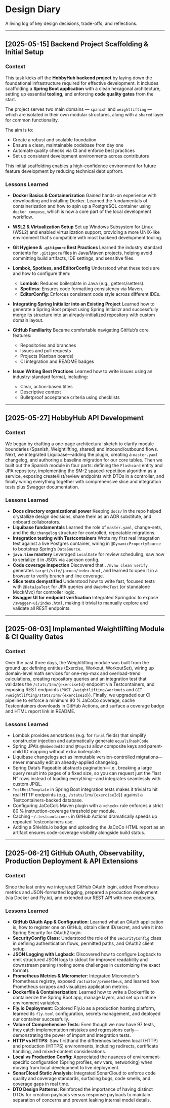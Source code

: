 # Design Diary

A living log of key design decisions, trade-offs, and reflections.

---

## [2025-05-15] Backend Project Scaffolding & Initial Setup

### Context

This task kicks off the **HobbyHub backend project** by laying down the foundational infrastructure required for effective development. It includes scaffolding a **Spring Boot application** with a clean hexagonal architecture, setting up essential **tooling**, and enforcing **code quality gates** from the start.

The project serves two main domains — `spanish` and `weightlifting` — which are isolated in their own modular structures, along with a `shared` layer for common functionality.

The aim is to:

* Create a robust and scalable foundation
* Ensure a clean, maintainable codebase from day one
* Automate quality checks via CI and enforce best practices
* Set up consistent development environments across contributors

This initial scaffolding enables a high-confidence environment for future feature development by reducing technical debt upfront.

### Lessons Learned

* **Docker Basics & Containerization**
  Gained hands-on experience with downloading and installing Docker. Learned the fundamentals of containerization and how to spin up a PostgreSQL container using `docker compose`, which is now a core part of the local development workflow.

* **WSL2 & Virtualization Setup**
  Set up Windows Subsystem for Linux (WSL2) and enabled virtualization support, providing a more UNIX-like environment that's compatible with most backend development tooling.

* **Git Hygiene & `.gitignore` Best Practices**
  Learned the industry standard contents for `.gitignore` files in Java/Maven projects, helping avoid committing build artifacts, IDE settings, and sensitive files.

* **Lombok, Spotless, and EditorConfig**
  Understood what these tools are and how to configure them:

  * **Lombok**: Reduces boilerplate in Java (e.g., getters/setters).
  * **Spotless**: Ensures code formatting consistency via Maven.
  * **EditorConfig**: Enforces consistent code style across different IDEs.

* **Integrating Spring Initializr into an Existing Project**
  Learned how to generate a Spring Boot project using Spring Initializr and successfully merge its structure into an already-initialized repository with custom domain layout.

* **GitHub Familiarity**
  Became comfortable navigating GitHub’s core features:

  * Repositories and branches
  * Issues and pull requests
  * Projects (Kanban boards)
  * CI integration and README badges

* **Issue Writing Best Practices**
  Learned how to write issues using an industry-standard format, including:

  * Clear, action-based titles
  * Descriptive context
  * Bulletproof acceptance criteria using checklists

---

## [2025-05-27] HobbyHub API Development

### Context

We began by drafting a one‐page architectural sketch to clarify module boundaries (Spanish, Weightlifting, shared) and inbound/outbound flows. Next, we integrated Liquibase—adding the plugin, creating a `master.yaml` changelog, and authoring a baseline migration for our core tables. Then we built out the Spanish module in four parts: defining the `Flashcard` entity and JPA repository, implementing the SM-2 spaced-repetition algorithm as a service, exposing create/list/review endpoints with DTOs in a controller, and finally wiring everything together with comprehensive slice and integration tests plus Swagger documentation.

### Lessons Learned

* **Docs directory organizational power**
  Keeping `docs/` in the repo helped crystallize design decisions, share them as an ADR substitute, and onboard collaborators.
* **Liquibase fundamentals**
  Learned the role of `master.yaml`, change-sets, and the `db/changelog` structure for controlled, repeatable migrations.
* **Integration testing with Testcontainers**
  Wrote my first real integration test against a live Postgres container, wiring in `@DynamicPropertySource` to bootstrap Spring’s `DataSource`.
* **`java.time` mastery**
  Leveraged `LocalDate` for review scheduling, saw how to serialize it in JSON via Jackson config.
* **Code coverage inspection**
  Discovered that `./mvnw clean verify` generates `target/site/jacoco/index.html`, and learned to open it in a browser to verify branch and line coverage.
* **Slice tests demystified**
  Understood how to write fast, focused tests with `@DataJpaTest` for JPA queries and `@WebMvcTest` (or standalone MockMvc) for controller logic.
* **Swagger UI for endpoint verification**
  Integrated Springdoc to expose `/swagger-ui/index.html`, making it trivial to manually explore and validate all REST endpoints.

---

## [2025-06-03] Implemented Weightlifting Module & CI Quality Gates

### Context

Over the past three days, the Weightlifting module was built from the ground up: defining entities (Exercise, Workout, WorkoutSet), wiring up domain-level math services for one-rep-max and overload-trend calculations, creating repository queries and an integration test that validates the `/stats/1rm/{exerciseId}` endpoint via Testcontainers, and exposing REST endpoints (`POST /weightlifting/workouts` and `GET /weightlifting/stats/1rm/{exerciseId}`). Finally, we upgraded our CI pipeline to enforce a minimum 80 % JaCoCo coverage, cache Testcontainers downloads in GitHub Actions, and surface a coverage badge and HTML report link in README.

### Lessons Learned

* Lombok provides annotations (e.g. for `final` fields) that simplify constructor injection and automatically generate `equals`/`hashCode`.
* Spring JPA’s `@EmbeddedId` and `@MapsId` allow composite keys and parent-child ID mapping without extra boilerplate.
* Liquibase changelogs act as immutable version-controlled migrations—never manually edit an already-applied changelog.
* Spring Data’s Pageable abstracts pagination—i.e., breaking a large query result into pages of a fixed size, so you can request just the “last N” rows instead of loading everything—and integrates seamlessly with custom JPQL.
* `TestRestTemplate` in Spring Boot integration tests makes it trivial to hit real HTTP endpoints (e.g., `/stats/1rm/{exerciseId}`) against a Testcontainers-backed database.
* Configuring JaCoCo’s Maven plugin with a `<check>` rule enforces a strict 80 % instruction-coverage threshold per module.
* Caching `~/.testcontainers` in GitHub Actions dramatically speeds up repeated Testcontainers use.
* Adding a Shields.io badge and uploading the JaCoCo HTML report as an artifact ensures code-coverage visibility alongside build status.

---

## [2025-06-21] GitHub OAuth, Observability, Production Deployment & API Extensions

### Context

Since the last entry we integrated GitHub OAuth login, added Prometheus metrics and JSON-formatted logging, prepared a production deployment (via Docker and Fly.io), and extended our REST API with new endpoints.

### Lessons Learned

* **GitHub OAuth App & Configuration**: Learned what an OAuth application is, how to register one on GitHub, obtain client ID/secret, and wire it into Spring Security for OAuth2 login.  
* **SecurityConfig Class**: Understood the role of the `SecurityConfig` class in defining authentication flows, permitted paths, and OAuth2 client setup.  
* **JSON Logging with Logback**: Discovered how to configure Logback to emit structured JSON logs to stdout for improved readability and downstream parsing (noting some challenges in customizing the exact format).  
* **Prometheus Metrics & Micrometer**: Integrated Micrometer’s Prometheus registry, exposed `/actuator/prometheus`, and learned how Prometheus scrapes and visualizes application metrics.  
* **Dockerfile & Containerization**: Learned how to write a Dockerfile to containerize the Spring Boot app, manage layers, and set up runtime environment variables.  
* **Fly.io Deployment**: Explored Fly.io as a production hosting platform, learned its `fly.toml` configuration, secrets management, and deployed our container successfully.  
* **Value of Comprehensive Tests**: Even though we now have 97 tests, they catch implementation mistakes and regressions early—demonstrating the power of import and integration tests.  
* **HTTP vs HTTPS**: Saw firsthand the differences between local (HTTP) and production (HTTPS) environments, including redirects, certificate handling, and mixed-content considerations.  
* **Local vs Production Config**: Appreciated the nuances of environment-specific configuration (Spring profiles, env vars, networking) when moving from local development to live deployment.  
* **SonarCloud Static Analysis**: Integrated SonarCloud to enforce code quality and coverage standards, surfacing bugs, code smells, and coverage gaps in real time.  
* **DTO Design Patterns**: Reinforced the importance of having distinct DTOs for creation payloads versus response payloads to maintain separation of concerns and prevent leaking internal model details.  
